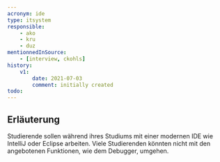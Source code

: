 ```yaml
---
acronym: ide
type: itsystem
responsible:
    - ako
    - kru
    - duz
mentionnedInSource: 
    - [interview, ckohls]   
history:
    v1:
        date: 2021-07-03
        comment: initially created
todo:
---
```


## Erläuterung

Studierende sollen während ihres Studiums mit einer modernen IDE wie IntelliJ oder Eclipse arbeiten.
Viele Studierenden könnten nicht mit den angebotenen Funktionen, wie dem Debugger, umgehen.
